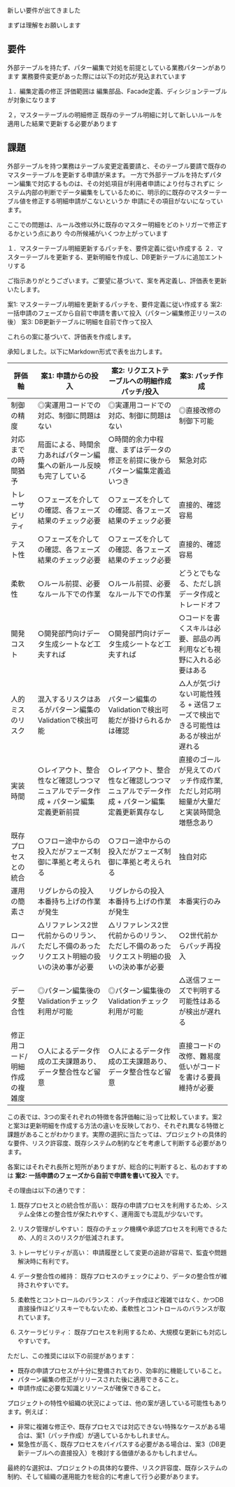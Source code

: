 新しい要件が出てきました

まずは理解をお願いします


## 要件
外部テーブルを持たず、パター編集で対処を前提としている業務パターンがあります
業務要件変更があった際には以下の対応が見込まれています

１．編集定義の修正
評価範囲は
編集部品、Facade定義、ディシジョンテーブルが対象になります

２，マスターテーブルの明細修正
既存のテーブル明細に対して新しいルールを適用した結果で更新する必要があります

## 課題
外部テーブルを持つ業務はテーブル変更定義要請と、そのテーブル要請で既存のマスターテーブルを更新する申請が来ます。
一方で外部テーブルを持たずパターン編集で対応するものは、その対処項目が利用者申請により付与されずに
システム内部の判断でデータ編集をしているために、明示的に既存のマスターテーブル値を修正する明細申請がこないというか
申請にその項目がないになっています。

ここでの問題は、ルール改修以外に既存のマスター明細をどのトリガーで修正するかという点にあり
今の所候補がいくつか上がっています

１．マスターテーブル明細更新するパッチを、要件定義に從い作成する
２．マスターテーブルを更新する、更新明細を作成し、DB更新テーブルに追加エントリする



ご指示ありがとうございます。ご要望に基づいて、案を再定義し、評価表を更新いたします。

案1: マスターテーブル明細を更新するパッチを、要件定義に従い作成する
案2: 一括申請のフェーズから自前で申請を書いて投入（パターン編集修正リリースの後）
案3: DB更新テーブルに明細を自前で作って投入

これらの案に基づいて、評価表を作成します。

承知しました。以下にMarkdown形式で表を出力します。

| 評価軸 | 案1: 申請からの投入 | 案2: リクエストテーブルへの明細作成パッチ/投入 | 案3: パッチ作成 |
|--------|---------------------|------------------------------------------------|------------------|
| 制御の精度 | ◎実運用コードでの対応、制御に問題はない | ◎実運用コードでの対応、制御に問題はない | ◎直接改修の制御下可能 |
| 対応までの時間猶予 |局面による、時間余力あればパターン編集への新ルール反映も完了している | ○時間的余力中程度、まずはデータの修正を前提に後からパターン編集定義追いつき | 緊急対応 |
| トレーサビリティ | ○フェーズを介しての確認、各フェーズ結果のチェック必要 | ○フェーズを介しての確認、各フェーズ結果のチェック必要 | 直接的、確認容易 |
| テスト性 | ○フェーズを介しての確認、各フェーズ結果のチェック必要 | ○フェーズを介しての確認、各フェーズ結果のチェック必要 | 直接的、確認容易 |
| 柔軟性 | ○ルール前提、必要なルール下での作業 | ○ルール前提、必要なルール下での作業 | どうとでもなる、ただし誤データ作成とトレードオフ |
| 開発コスト | ○開発部門向けデータ生成シートなど工夫すれば | ○開発部門向けデータ生成シートなど工夫すれば | ○コードを書くスキルは必要、部品の再利用なども視野に入れる必要はある |
| 人的ミスのリスク | 混入するリスクはあるがパターン編集のValidationで検出可能 | パターン編集のValidationで検出可能だが掛けられるかは確認 | △人が気づけない可能性残る + 送信フェーズで検出できる可能性はあるが検出が遅れる |
| 実装時間 | ○レイアウト、整合性など確認しつつマニュアルでデータ作成 + パターン編集定義更新前提 | ○レイアウト、整合性など確認しつつマニュアルでデータ作成 + パターン編集定義更新異存なし | 直接のゴールが見えてのパッチ作成作業,ただし対応明細量が大量だと実装時間急増懸念あり |
| 既存プロセスとの統合 | ○フロー途中からの投入だがフェーズ制御に準拠と考えられる | ○フロー途中からの投入だがフェーズ制御に準拠と考えられる | 独自対応 |
| 運用の簡素さ | リグレからの投入 本番持ち上げの作業が発生 | リグレからの投入 本番持ち上げの作業が発生 | 本番実行のみ |
| ロールバック | △リファレンス2世代前からのリラン、ただし不備のあったリクエスト明細の扱いの決め事が必要 | △リファレンス2世代前からのリラン、ただし不備のあったリクエスト明細の扱いの決め事が必要 | ○2世代前からパッチ再投入 |
| データ整合性 | ◎パターン編集後のValidationチェック利用が可能 | ◎パターン編集後のValidationチェック利用が可能 | △送信フェーズで判明する可能性はあるが検出が遅れる |
| 修正用コード/明細作成の複雑度 | ○人によるデータ作成の工夫課題あり、データ整合性など留意 | ○人によるデータ作成の工夫課題あり、データ整合性など留意 | 直接コードの改修、難易度低いがコードを書ける要員維持が必要 |


この表では、3つの案それぞれの特徴を各評価軸に沿って比較しています。案2と案3は更新明細を作成する方法の違いを反映しており、それぞれ異なる特徴と課題があることがわかります。実際の選択に当たっては、プロジェクトの具体的な要件、リスク許容度、既存システムの制約などを考慮して判断する必要があります。


各案にはそれぞれ長所と短所がありますが、総合的に判断すると、私のおすすめは **案2: 一括申請のフェーズから自前で申請を書いて投入** です。

その理由は以下の通りです：

1. 既存プロセスとの統合性が高い：
   既存の申請プロセスを利用するため、システム全体との整合性が保たれやすく、運用面でも混乱が少ないです。

2. リスク管理がしやすい：
   既存のチェック機構や承認プロセスを利用できるため、人的ミスのリスクが低減されます。

3. トレーサビリティが高い：
   申請履歴として変更の追跡が容易で、監査や問題解決時に有利です。

4. データ整合性の維持：
   既存プロセスのチェックにより、データの整合性が維持されやすいです。

5. 柔軟性とコントロールのバランス：
   パッチ作成ほど複雑ではなく、かつDB直接操作ほどリスキーでもないため、柔軟性とコントロールのバランスが取れています。

6. スケーラビリティ：
   既存プロセスを利用するため、大規模な更新にも対応しやすいです。

ただし、この推奨には以下の前提があります：

- 既存の申請プロセスが十分に整備されており、効率的に機能していること。
- パターン編集の修正がリリースされた後に適用できること。
- 申請作成に必要な知識とリソースが確保できること。

プロジェクトの特性や組織の状況によっては、他の案が適している可能性もあります。例えば：

- 非常に複雑な修正や、既存プロセスでは対応できない特殊なケースがある場合は、案1（パッチ作成）が適しているかもしれません。
- 緊急性が高く、既存プロセスをバイパスする必要がある場合は、案3（DB更新テーブルへの直接投入）を検討する価値があるかもしれません。

最終的な選択は、プロジェクトの具体的な要件、リスク許容度、既存システムの制約、そして組織の運用能力を総合的に考慮して行う必要があります。
